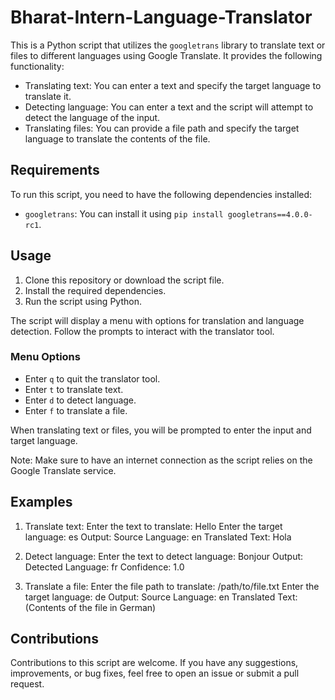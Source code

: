 # Bharat-Intern-Language-Translator

This is a Python script that utilizes the `googletrans` library to translate text or files to different languages using Google Translate. It provides the following functionality:

- Translating text: You can enter a text and specify the target language to translate it.
- Detecting language: You can enter a text and the script will attempt to detect the language of the input.
- Translating files: You can provide a file path and specify the target language to translate the contents of the file.

## Requirements

To run this script, you need to have the following dependencies installed:

- `googletrans`: You can install it using `pip install googletrans==4.0.0-rc1`.

## Usage

1. Clone this repository or download the script file.
2. Install the required dependencies.
3. Run the script using Python.

The script will display a menu with options for translation and language detection. Follow the prompts to interact with the translator tool.

### Menu Options

- Enter `q` to quit the translator tool.
- Enter `t` to translate text.
- Enter `d` to detect language.
- Enter `f` to translate a file.

When translating text or files, you will be prompted to enter the input and target language.

Note: Make sure to have an internet connection as the script relies on the Google Translate service.

## Examples

1. Translate text:
Enter the text to translate: Hello
Enter the target language: es
Output:
Source Language: en
Translated Text: Hola

2. Detect language:
Enter the text to detect language: Bonjour
Output:
Detected Language: fr
Confidence: 1.0

3. Translate a file:
Enter the file path to translate: /path/to/file.txt
Enter the target language: de
Output:
Source Language: en
Translated Text: (Contents of the file in German)

## Contributions

Contributions to this script are welcome. If you have any suggestions, improvements, or bug fixes, feel free to open an issue or submit a pull request.
